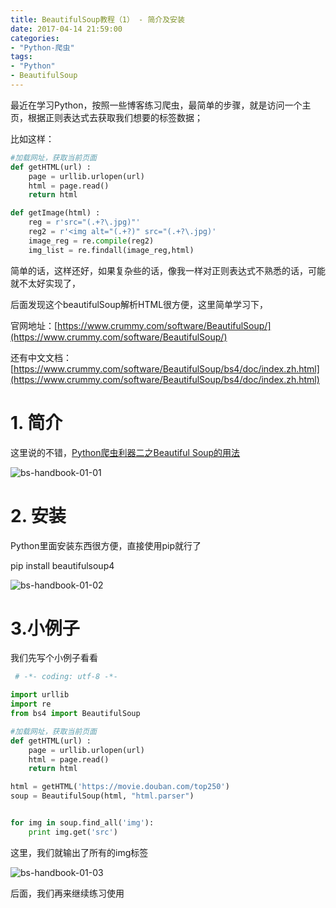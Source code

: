 ```yaml
---
title: BeautifulSoup教程（1） - 简介及安装
date: 2017-04-14 21:59:00
categories:
- "Python-爬虫"
tags:
- "Python"
- BeautifulSoup
---
```

最近在学习Python，按照一些博客练习爬虫，最简单的步骤，就是访问一个主页，根据正则表达式去获取我们想要的标签数据；

比如这样：
``` python
#加载网址，获取当前页面
def getHTML(url) :
	page = urllib.urlopen(url)
	html = page.read()
	return html

def getImage(html) :
	reg = r'src="(.+?\.jpg)"'
	reg2 = r'<img alt="(.+?)" src="(.+?\.jpg)'
	image_reg = re.compile(reg2)
	img_list = re.findall(image_reg,html)
```

<!-- more -->

简单的话，这样还好，如果复杂些的话，像我一样对正则表达式不熟悉的话，可能就不太好实现了，

后面发现这个beautifulSoup解析HTML很方便，这里简单学习下，

官网地址：[https://www.crummy.com/software/BeautifulSoup/](https://www.crummy.com/software/BeautifulSoup/)

还有中文文档：[https://www.crummy.com/software/BeautifulSoup/bs4/doc/index.zh.html](https://www.crummy.com/software/BeautifulSoup/bs4/doc/index.zh.html)

# 1. 简介

这里说的不错，[Python爬虫利器二之Beautiful Soup的用法](http://cuiqingcai.com/1319.html)

![bs-handbook-01-01](http://7xl61k.com1.z0.glb.clouddn.com/bs-handbook-01-01.png-blog.photo)
# 2. 安装

Python里面安装东西很方便，直接使用pip就行了

 pip install beautifulsoup4

![bs-handbook-01-02](http://7xl61k.com1.z0.glb.clouddn.com/bs-handbook-01-02.png-blog.photo)

# 3.小例子

我们先写个小例子看看
``` python 
 # -*- coding: utf-8 -*-

import urllib
import re
from bs4 import BeautifulSoup

#加载网址，获取当前页面
def getHTML(url) :
	page = urllib.urlopen(url)
	html = page.read()
	return html

html = getHTML('https://movie.douban.com/top250')
soup = BeautifulSoup(html, "html.parser")


for img in soup.find_all('img'):
	print img.get('src')
```

这里，我们就输出了所有的img标签

![bs-handbook-01-03](http://7xl61k.com1.z0.glb.clouddn.com/bs-handbook-01-03.png-blog.photo)

后面，我们再来继续练习使用